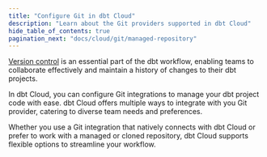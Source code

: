 ```yaml
---
title: "Configure Git in dbt Cloud"
description: "Learn about the Git providers supported in dbt Cloud"
hide_table_of_contents: true
pagination_next: "docs/cloud/git/managed-repository"
---
```


[Version control](/docs/collaborate/git/version-control-basics) is an essential part of the dbt workflow, enabling teams to collaborate effectively and maintain a history of changes to their dbt projects. 

In dbt Cloud, you can configure Git integrations to manage your dbt project code with ease. dbt Cloud offers multiple ways to integrate with you Git provider, catering to diverse team needs and preferences. 

Whether you use a Git integration that natively connects with dbt Cloud or prefer to work with a managed or cloned repository, dbt Cloud supports flexible options to streamline your workflow.

<div className="grid--3-col">

<Card
    title="Managed repository"
    body="Learn how to quickly set up a project with a managed repository."
    link="/docs/cloud/git/managed-repository"
    icon="dbt-bit"/>

<Card
    title="Git clone"
    body="Learn how to connect to a git repository using a git URL and deploy keys."
    link="/docs/cloud/git/import-a-project-by-git-url"
    icon="dbt-bit"/>

<Card
    title="Connect to GitHub"
    body="Learn how to connect to GitHub using dbt Cloud's native integration."
    link="/docs/cloud/git/connect-github"
    icon="dbt-bit"/>

<Card
    title="Connect to GitLab"
    body="Learn how to connect to GitLab using dbt Cloud's native integration."
    link="/docs/cloud/git/connect-gitlab"
    icon="dbt-bit"/>

<Card
    title="Connect to Azure DevOps "
    body="Learn how to connect to Azure DevOps using dbt Cloud's native integration. <br /><br />Available on dbt Cloud Enterprise plans."
    link="/docs/cloud/git/connect-azure-devops"
    icon="dbt-bit"/>

</div>
